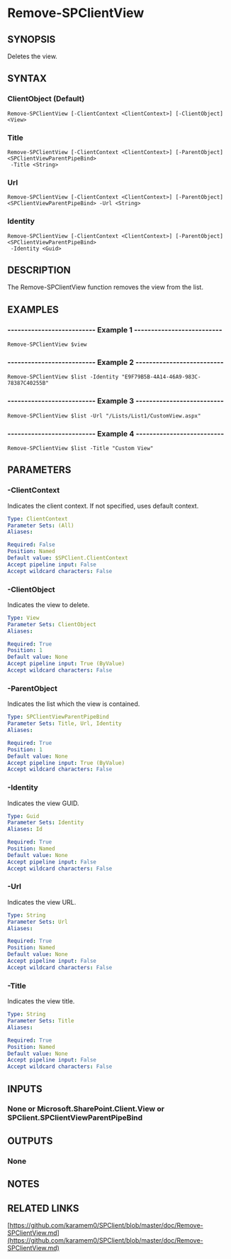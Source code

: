 # Remove-SPClientView

## SYNOPSIS
Deletes the view.

## SYNTAX

### ClientObject (Default)
```
Remove-SPClientView [-ClientContext <ClientContext>] [-ClientObject] <View>
```

### Title
```
Remove-SPClientView [-ClientContext <ClientContext>] [-ParentObject] <SPClientViewParentPipeBind>
 -Title <String>
```

### Url
```
Remove-SPClientView [-ClientContext <ClientContext>] [-ParentObject] <SPClientViewParentPipeBind> -Url <String>
```

### Identity
```
Remove-SPClientView [-ClientContext <ClientContext>] [-ParentObject] <SPClientViewParentPipeBind>
 -Identity <Guid>
```

## DESCRIPTION
The Remove-SPClientView function removes the view from the list.

## EXAMPLES

### -------------------------- Example 1 --------------------------
```
Remove-SPClientView $view
```

### -------------------------- Example 2 --------------------------
```
Remove-SPClientView $list -Identity "E9F79B5B-4A14-46A9-983C-78387C40255B"
```

### -------------------------- Example 3 --------------------------
```
Remove-SPClientView $list -Url "/Lists/List1/CustomView.aspx"
```

### -------------------------- Example 4 --------------------------
```
Remove-SPClientView $list -Title "Custom View"
```

## PARAMETERS

### -ClientContext
Indicates the client context.
If not specified, uses default context.

```yaml
Type: ClientContext
Parameter Sets: (All)
Aliases: 

Required: False
Position: Named
Default value: $SPClient.ClientContext
Accept pipeline input: False
Accept wildcard characters: False
```

### -ClientObject
Indicates the view to delete.

```yaml
Type: View
Parameter Sets: ClientObject
Aliases: 

Required: True
Position: 1
Default value: None
Accept pipeline input: True (ByValue)
Accept wildcard characters: False
```

### -ParentObject
Indicates the list which the view is contained.

```yaml
Type: SPClientViewParentPipeBind
Parameter Sets: Title, Url, Identity
Aliases: 

Required: True
Position: 1
Default value: None
Accept pipeline input: True (ByValue)
Accept wildcard characters: False
```

### -Identity
Indicates the view GUID.

```yaml
Type: Guid
Parameter Sets: Identity
Aliases: Id

Required: True
Position: Named
Default value: None
Accept pipeline input: False
Accept wildcard characters: False
```

### -Url
Indicates the view URL.

```yaml
Type: String
Parameter Sets: Url
Aliases: 

Required: True
Position: Named
Default value: None
Accept pipeline input: False
Accept wildcard characters: False
```

### -Title
Indicates the view title.

```yaml
Type: String
Parameter Sets: Title
Aliases: 

Required: True
Position: Named
Default value: None
Accept pipeline input: False
Accept wildcard characters: False
```

## INPUTS

### None or Microsoft.SharePoint.Client.View or SPClient.SPClientViewParentPipeBind

## OUTPUTS

### None

## NOTES

## RELATED LINKS

[https://github.com/karamem0/SPClient/blob/master/doc/Remove-SPClientView.md](https://github.com/karamem0/SPClient/blob/master/doc/Remove-SPClientView.md)

